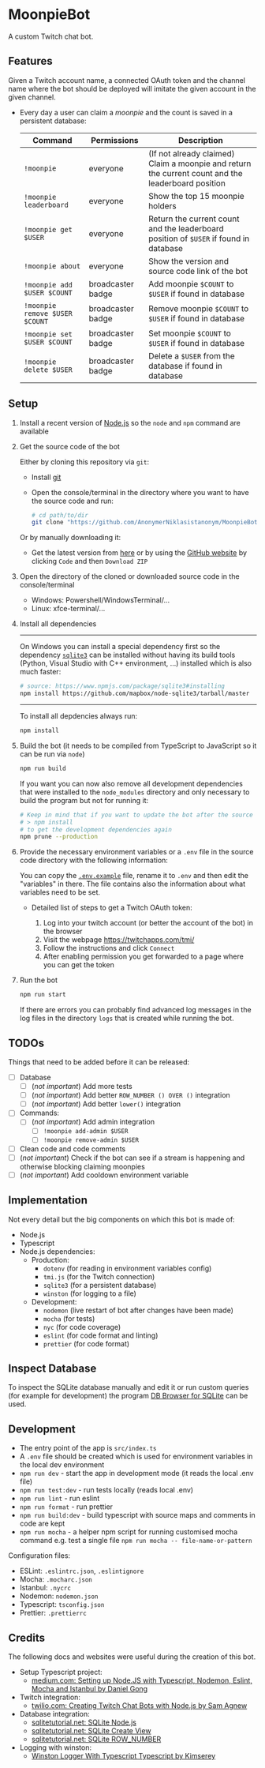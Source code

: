 # MoonpieBot

A custom Twitch chat bot.

## Features

Given a Twitch account name, a connected OAuth token and the channel name where the bot should be deployed will imitate the given account in the given channel.

- Every day a user can claim a *moonpie* and the count is saved in a persistent database:

  | Command | Permissions | Description |
  | ------ | -- | -------- |
  | `!moonpie` | everyone | (If not already claimed) Claim a moonpie and return the current count and the leaderboard position |
  | `!moonpie leaderboard` | everyone | Show the top 15 moonpie holders |
  | `!moonpie get $USER` | everyone | Return the current count and the leaderboard position of `$USER` if found in database |
  | `!moonpie about` | everyone | Show the version and source code link of the bot |
  | `!moonpie add $USER $COUNT` | broadcaster badge | Add moonpie `$COUNT` to `$USER` if found in database |
  | `!moonpie remove $USER $COUNT` | broadcaster badge | Remove moonpie `$COUNT` to `$USER` if found in database |
  | `!moonpie set $USER $COUNT` | broadcaster badge | Set moonpie `$COUNT` to `$USER` if found in database |
  | `!moonpie delete $USER` | broadcaster badge | Delete a `$USER` from the database if found in database |

## Setup

1. Install a recent version of [Node.js](https://nodejs.org/en/download/) so the `node` and `npm` command are available
2. Get the source code of the bot

   Either by cloning this repository via `git`:

   - Install [git](https://git-scm.com/downloads)
   - Open the console/terminal in the directory where you want to have the source code and run:

     ```sh
     # cd path/to/dir
     git clone "https://github.com/AnonymerNiklasistanonym/MoonpieBot.git"
     ```

   Or by manually downloading it:

   - Get the latest version from [here](https://github.com/AnonymerNiklasistanonym/MoonpieBot/archive/refs/heads/main.zip) or by using the [GitHub website](https://github.com/AnonymerNiklasistanonym/MoonpieBot) by clicking `Code` and then `Download ZIP`

3. Open the directory of the cloned or downloaded source code in the console/terminal
   - Windows: Powershell/WindowsTerminal/...
   - Linux: xfce-terminal/...
4. Install all dependencies

   ---

   On Windows you can install a special dependency first so the dependency [`sqlite3`](https://www.npmjs.com/package/sqlite3) can be installed without having its build tools (Python, Visual Studio with C++ environment, ...) installed which is also much faster:

   ```sh
   # source: https://www.npmjs.com/package/sqlite3#installing
   npm install https://github.com/mapbox/node-sqlite3/tarball/master
   ```

   ---

   To install all depdencies always run:

   ```sh
   npm install
   ```

5. Build the bot (it needs to be compiled from TypeScript to JavaScript so it can be run via `node`)

   ```sh
   npm run build
   ```

   If you want you can now also remove all development dependencies that were installed to the `node_modules` directory and only necessary to build the program but not for running it:

   ```sh
   # Keep in mind that if you want to update the bot after the source code was updated you need to run
   # > npm install
   # to get the development dependencies again
   npm prune --production
   ```

6. Provide the necessary environment variables or a `.env` file in the source code directory with the following information:

   You can copy the [`.env.example`](./.env.example) file, rename it to `.env` and then edit the "variables" in there.
   The file contains also the information about what variables need to be set.

   - Detailed list of steps to get a Twitch OAuth token:

     1. Log into your twitch account (or better the account of the bot) in the browser
     2. Visit the webpage https://twitchapps.com/tmi/
     3. Follow the instructions and click `Connect`
     4. After enabling permission you get forwarded to a page where you can get the token

7. Run the bot

   ```sh
   npm run start
   ```

   If there are errors you can probably find advanced log messages in the log files in the directory `logs` that is created while running the bot.

## TODOs

Things that need to be added before it can be released:

- [ ] Database
  - [ ] (*not important*) Add more tests
  - [ ] (*not important*) Add better `ROW_NUMBER () OVER ()` integration
  - [ ] (*not important*) Add better `lower()` integration
- [ ] Commands:
  - [ ] (*not important*) Add admin integration
    - [ ] `!moonpie add-admin $USER`
    - [ ] `!moonpie remove-admin $USER`
- [ ] Clean code and code comments
- [ ] (*not important*) Check if the bot can see if a stream is happening and otherwise blocking claiming moonpies
- [ ] (*not important*) Add cooldown environment variable

## Implementation

Not every detail but the big components on which this bot is made of:

- Node.js
- Typescript
- Node.js dependencies:
  - Production:
    - `dotenv` (for reading in environment variables config)
    - `tmi.js` (for the Twitch connection)
    - `sqlite3` (for a persistent database)
    - `winston` (for logging to a file)
  - Development:
    - `nodemon` (live restart of bot after changes have been made)
    - `mocha` (for tests)
    - `nyc` (for code coverage)
    - `eslint` (for code format and linting)
    - `prettier` (for code format)

## Inspect Database

To inspect the SQLite database manually and edit it or run custom queries (for example for development) the program [DB Browser for SQLite](https://sqlitebrowser.org/dl/) can be used.

## Development

- The entry point of the app is `src/index.ts`
- A `.env` file should be created which is used for environment variables in the local dev environment
- `npm run dev` - start the app in development mode (it reads the local .env file)
- `npm run test:dev` - run tests locally (reads local .env)
- `npm run lint` - run eslint
- `npm run format` - run prettier
- `npm run build:dev` - build typescript with source maps and comments in code are kept
- `npm run mocha` - a helper npm script for running customised mocha command e.g. test a single file `npm run mocha -- file-name-or-pattern`

Configuration files:

- ESLint: `.eslintrc.json`, `.eslintignore`
- Mocha: `.mocharc.json`
- Istanbul: `.nycrc`
- Nodemon: `nodemon.json`
- Typescript: `tsconfig.json`
- Prettier: `.prettierrc`

## Credits

The following docs and websites were useful during the creation of this bot.

- Setup Typescript project:
  - [medium.com: Setting up Node.JS with Typescript, Nodemon, Eslint, Mocha and Istanbul by Daniel Gong](https://coolgk.medium.com/setting-up-node-js-with-typescript-nodemon-eslint-mocha-and-istanbul-111a77d84ea7)
- Twitch integration:
  - [twilio.com: Creating Twitch Chat Bots with Node.js by Sam Agnew](https://www.twilio.com/blog/creating-twitch-chat-bots-with-node-js)
- Database integration:
  - [sqlitetutorial.net: SQLite Node.js](https://www.sqlitetutorial.net/sqlite-nodejs/)
  - [sqlitetutorial.net: SQLite Create View](https://www.sqlitetutorial.net/sqlite-create-view/)
  - [sqlitetutorial.net: SQLite ROW_NUMBER](https://www.sqlitetutorial.net/sqlite-window-functions/sqlite-row_number/)
- Logging with winston:
  - [Winston Logger With Typescript Typescript by Kimserey](https://kimsereylam.com/typescript/2021/12/03/winston-logger-with-typescript.html)
